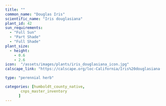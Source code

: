 ```yaml
---
title: ""
common_name: "Douglas Iris"
scientific_name: "Iris douglasiana"
plant_id: 42
sun_requirements:
  - "Full Sun"
  - "Part Shade"
  - "Full Shade"
plant_size:
  - height: 
    - 0.6
    - 2.6
icon:  "/assets/images/plants/iris_douglasiana_icon.jpg"
calscape_link: "https://calscape.org/loc-California/Iris%20douglasiana(%20)"

type: "perennial herb"

categories: [humboldt_county_native,
       cnps_master_inventory
      ]
---
```


